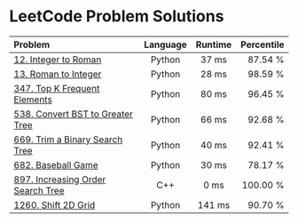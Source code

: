 # LeetCode Problem Solutions

| Problem | Language | Runtime | Percentile |
|:- |:-:|:-:| -:|
| [12. Integer to Roman](https://leetcode.com/problems/integer-to-roman/) | Python | 37 ms | 87.54 % |
| [13. Roman to Integer](https://leetcode.com/problems/roman-to-integer/) | Python | 28 ms | 98.59 % |
| [347. Top K Frequent Elements](https://leetcode.com/problems/top-k-frequent-elements/) | Python | 80 ms | 96.45 % |
| [538. Convert BST to Greater Tree](https://leetcode.com/problems/convert-bst-to-greater-tree/) | Python | 66 ms | 92.68 % |
| [669. Trim a Binary Search Tree](https://leetcode.com/problems/trim-a-binary-search-tree/) | Python | 40 ms | 92.41 % |
| [682. Baseball Game](https://leetcode.com/problems/baseball-game/) | Python | 30 ms | 78.17 % |
| [897. Increasing Order Search Tree](https://leetcode.com/problems/increasing-order-search-tree/) | C++ | 0 ms | 100.00 % |
| [1260. Shift 2D Grid](https://leetcode.com/problems/shift-2d-grid/) | Python | 141 ms | 90.70 % |

